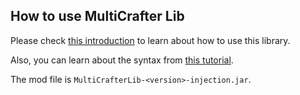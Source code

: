 ## How to use MultiCrafter Lib
Please check [this introduction](https://github.com/liplum/MultiCrafterLib/blob/master/README.md) to learn about how to use this library.

Also, you can learn about the syntax from [this tutorial](https://github.com/liplum/MultiCrafterLib/blob/master/Info/Tutorial.md).

The mod file is `MultiCrafterLib-<version>-injection.jar`.
